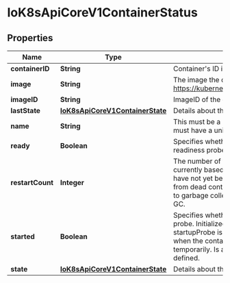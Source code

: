 
# IoK8sApiCoreV1ContainerStatus

## Properties
Name | Type | Description | Notes
------------ | ------------- | ------------- | -------------
**containerID** | **String** | Container&#39;s ID in the format &#39;docker://&lt;container_id&gt;&#39;. |  [optional]
**image** | **String** | The image the container is running. More info: https://kubernetes.io/docs/concepts/containers/images | 
**imageID** | **String** | ImageID of the container&#39;s image. | 
**lastState** | [**IoK8sApiCoreV1ContainerState**](IoK8sApiCoreV1ContainerState.md) | Details about the container&#39;s last termination condition. |  [optional]
**name** | **String** | This must be a DNS_LABEL. Each container in a pod must have a unique name. Cannot be updated. | 
**ready** | **Boolean** | Specifies whether the container has passed its readiness probe. | 
**restartCount** | **Integer** | The number of times the container has been restarted, currently based on the number of dead containers that have not yet been removed. Note that this is calculated from dead containers. But those containers are subject to garbage collection. This value will get capped at 5 by GC. | 
**started** | **Boolean** | Specifies whether the container has passed its startup probe. Initialized as false, becomes true after startupProbe is considered successful. Resets to false when the container is restarted, or if kubelet loses state temporarily. Is always true when no startupProbe is defined. |  [optional]
**state** | [**IoK8sApiCoreV1ContainerState**](IoK8sApiCoreV1ContainerState.md) | Details about the container&#39;s current condition. |  [optional]



